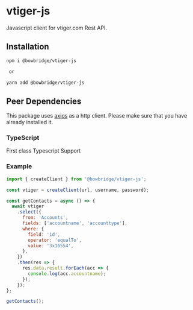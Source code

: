 # vtiger-js

Javascript client for vtiger.com Rest API.

## Installation

```bash
npm i @bowbridge/vtiger-js

 or

yarn add @bowbridge/vtiger-js
```

## Peer Dependencies

This package uses [axios](https://axios-http.com/) as a http client. Please make sure that you have already installed it.

### TypeScript

First class Typescript Support

### Example

```js
import { createClient } from '@bowbridge/vtiger-js';

const vtiger = createClient(url, username, password);

const getContacts = async () => {
  await vtiger
    .select({
      from: 'Accounts',
      fields: ['accountname', 'accounttype'],
      where: {
        field: 'id',
        operator: 'equalTo',
        value: '3x16554',
      },
    })
    .then(res => {
      res.data.result.forEach(acc => {
        console.log(acc.accountname);
      });
    });
};

getContacts();
```
